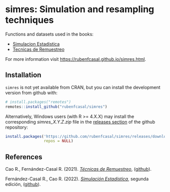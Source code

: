 # simres: Simulation and resampling techniques

Functions and datasets used in the books:
* [Simulacion Estadistica](https://rubenfcasal.github.io/simbook2)
* [Tecnicas de Remuestreo](https://rubenfcasal.github.io/book_remuestreo)

For more information visit <https://rubenfcasal.github.io/simres.html>.

## Installation

`simres` is not yet available from CRAN, but you can install the development
version from github with:

``` r
# install.packages("remotes")
remotes::install_github("rubenfcasal/simres")
```

Alternatively, Windows users (with R >= 4.X.X) may install the corresponding *simres_X.Y.Z.zip* file in the [releases section](https://github.com/rubenfcasal/simres/releases/latest) of the github repository:

``` r
install.packages('https://github.com/rubenfcasal/simres/releases/download/v0.1/simres_0.1.2.zip', 
                 repos = NULL)

``` 

## References

Cao R., Fernández-Casal R. (2021). *[Técnicas de Remuestreo](https://rubenfcasal.github.io/book_remuestreo)*,  ([github](https://github.com/rubenfcasal/book_remuestreo)).

Fernández-Casal R., Cao R. (2022). *[Simulación Estadística](https://rubenfcasal.github.io/simbook2)*, segunda edición, ([github](https://github.com/rubenfcasal/simbook2)).


